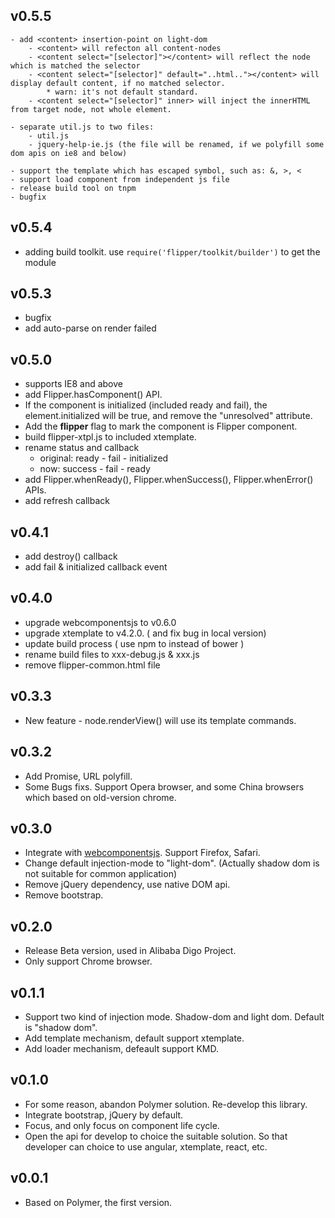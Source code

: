 ## v0.5.5
    - add <content> insertion-point on light-dom
        - <content> will refecton all content-nodes
        - <content select="[selector]"></content> will reflect the node which is matched the selector
        - <content select="[selector]" default="..html.."></content> will display default content, if no matched selector.
            * warn: it's not default standard.
        - <content select="[selector]" inner> will inject the innerHTML from target node, not whole element.

    - separate util.js to two files:
        - util.js
        - jquery-help-ie.js (the file will be renamed, if we polyfill some dom apis on ie8 and below)

    - support the template which has escaped symbol, such as: &, >, <
    - support load component from independent js file
    - release build tool on tnpm
    - bugfix

## v0.5.4
- adding build toolkit. use `require('flipper/toolkit/builder')` to get the module

## v0.5.3
- bugfix
- add auto-parse on render failed

## v0.5.0
- supports IE8 and above
- add Flipper.hasComponent() API.
- If the component is initialized (included ready and fail), the element.initialized will be true, and remove the "unresolved" attribute.
- Add the __flipper__ flag to mark the component is Flipper component.
- build flipper-xtpl.js to included xtemplate.
- rename status and callback
    + original: ready - fail - initialized
    + now: success - fail - ready
- add Flipper.whenReady(), Flipper.whenSuccess(), Flipper.whenError() APIs.
- add refresh callback

## v0.4.1
- add destroy() callback
- add fail & initialized callback event

## v0.4.0
- upgrade webcomponentsjs to v0.6.0
- upgrade xtemplate to v4.2.0. ( and fix bug in local version)
- update build process ( use npm to instead of bower )
- rename build files to xxx-debug.js & xxx.js
- remove flipper-common.html file

## v0.3.3
- New feature - node.renderView() will use its template commands.

## v0.3.2
- Add Promise, URL polyfill.
- Some Bugs fixs. Support Opera browser, and some China browsers which based on old-version chrome.

## v0.3.0
- Integrate with [webcomponentsjs](https://github.com/webcomponents/webcomponentsjs). Support Firefox, Safari.
- Change default injection-mode to "light-dom". (Actually shadow dom is not suitable for common application)
- Remove jQuery dependency, use native DOM api.
- Remove bootstrap.

## v0.2.0
- Release Beta version, used in Alibaba Digo Project.
- Only support Chrome browser.

## v0.1.1
- Support two kind of injection mode. Shadow-dom and light dom. Default is "shadow dom".
- Add template mechanism, default support xtemplate.
- Add loader mechanism, defeault support KMD.

## v0.1.0
- For some reason, abandon Polymer solution. Re-develop this library.
- Integrate bootstrap, jQuery by default.
- Focus, and only focus on component life cycle.
- Open the api for develop to choice the suitable solution. So that developer can choice to use angular, xtemplate, react, etc.

## v0.0.1
- Based on Polymer, the first version.
